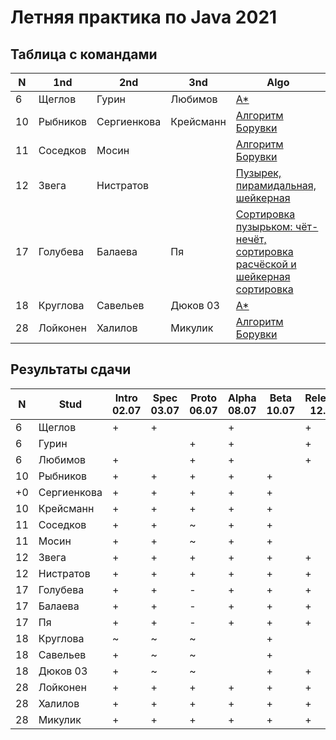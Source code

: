 # Летняя практика по Java 2021

## Таблица с командами

N  | 1nd      | 2nd         | 3nd       | Algo              
-- | -------- | ----------- | --------- | -------------------------------
6  | Щеглов   | Гурин       | Любимов   | [А\*](https://github.com/VladimirLyubimov/9381_summer_practice_2021)
10 | Рыбников | Сергиенкова | Крейсманн | [Алгоритм Борувки](https://github.com/RomanRybnikov/CommandName_summer_-practise2021)
11 | Соседков | Мосин       |           | [Алгоритм Борувки](https://github.com/KonstantinMosin/SummerPractice)
12 | Звега    | Нистратов   |           | [Пузырек, пирамидальная, шейкерная](https://github.com/dmnistratov/SummerPractice-moevm)
17 | Голубева | Балаева     | Пя        | [Сортировка пузырьком: чёт-нечёт, сортировка расчёской и шейкерная сортировка](https://github.com/Valentina-Gol/9382_summer_practic_2021)
18 | Круглова | Савельев    | Дюков 03  | [A\*](https://github.com/somewaytolive/DoM_KopoJleBbl)
28 | Лойконен | Халилов     | Микулик   | [Алгоритм Борувки](https://github.com/Shoxboss/Summer_practice_2021)

## Результаты сдачи

N  | Stud        | Intro 02.07 | Spec 03.07 | Proto 06.07 | Alpha 08.07 | Beta 10.07 | Release 12.07 | Result |
-- | ----------- | ----------- | ---------- | ----------- | ----------- | ---------- | ------------- | ------ |
6  | Щеглов      |      +      |     +      |             |      +      |            |      +        |   4    |
6  | Гурин       |             |            |     +       |      +      |            |      +        |   4    | 
6  | Любимов     |      +      |            |     +       |      +      |            |      +        |   5    | 
10 | Рыбников    |      +      |     +      |     +       |      +      |     +      |               |   5    | 
+0 | Сергиенкова |      +      |     +      |     +       |      +      |     +      |               |   5    | 
10 | Крейсманн   |      +      |     +      |     +       |      +      |     +      |               |   5    | 
11 | Соседков    |      +      |     +      |     ~       |      +      |     +      |               |   5    | 
11 | Мосин       |      +      |     +      |     ~       |      +      |     +      |               |   5    | 
12 | Звега       |      +      |     +      |     +       |      +      |     +      |      +        |   5    | 
12 | Нистратов   |      +      |     +      |     +       |      +      |     +      |      +        |   5    | 
17 | Голубева    |      +      |     +      |     -       |      +      |     +      |      +        |   5    | 
17 | Балаева     |      +      |     +      |     -       |      +      |     +      |      +        |   5    | 
17 | Пя          |      +      |     +      |     -       |      +      |     +      |      +        |   5    | 
18 | Круглова    |      ~      |     ~      |     ~       |             |     +      |               |   4    | 
18 | Савельев    |      +      |     ~      |     ~       |             |     +      |               |   4    | 
18 | Дюков 03    |      +      |     ~      |     ~       |             |     +      |      +        |   5    | 
28 | Лойконен    |      +      |     +      |     +       |      +      |     +      |      +        |    5   | 
28 | Халилов     |      +      |     +      |     +       |      +      |     +      |      +        |    5   | 
28 | Микулик     |      +      |     +      |     +       |      +      |     +      |      +        |    5   | 


